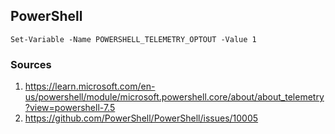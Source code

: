 ## PowerShell
```
Set-Variable -Name POWERSHELL_TELEMETRY_OPTOUT -Value 1
```
### Sources
1. https://learn.microsoft.com/en-us/powershell/module/microsoft.powershell.core/about/about_telemetry?view=powershell-7.5
2. https://github.com/PowerShell/PowerShell/issues/10005
